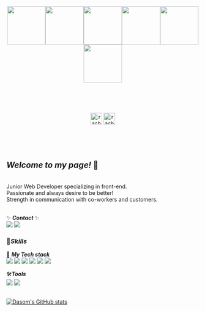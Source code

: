 <br>
<br>
<br>
<br>
<br>
<br>
<br>
<p align="center">
  <img src="https://media3.giphy.com/media/ln7z2eWriiQAllfVcn/200w.webp" width="100"><img src="https://i.giphy.com/media/LMt9638dO8dftAjtco/200.webp" width="100"><img src="https://i.giphy.com/media/eNAsjO55tPbgaor7ma/200w.webp" width="100"><img src="https://i.giphy.com/media/VgGthkhUvGgOit7Y9i/200.webp" width="100"><img src="https://i.giphy.com/media/KzJkzjggfGN5Py6nkT/200.webp" width="100"><img src="https://i.giphy.com/media/IdyAQJVN2kVPNUrojM/200.webp" width="100"><br><br>
</p>
<br>
<br>
<p align="center">
<a href="https://quickest-mare-749.notion.site/Jeong-Dasom-62a74a097ba44cbbb5cfee84c4dd4f59" target="_blank"><img align="center" src="https://img.icons8.com/ios/250/000000/notepad.png" alt="rachel" height="30" width="30" /></a>
<a href="https://linkedin.com/in/dasom-jeong-6317921a4/" target="_blank"><img align="center" src="https://img.icons8.com/ios/250/000000/linkedin.png" alt="rachel" height="30" width="30" /></a>
</p>
<br>
<br>
<br>

## ***Welcome to my page!*** 👋
</br>
Junior Web Developer specializing in front-end. <br/> 
Passionate and always desire to be better! <br/>
Strength in communication with co-workers and customers.
</br>
</br>

✨ ***Contact*** ✨
</br>
<img src="https://img.shields.io/badge/-010--8072--9501-gold"/>
<a href="mailto:jdsss2634@gmail.com" target="_blank"><img src="https://img.shields.io/badge/jdsss2634@gmail.com-EA4335?style=flat-square&logo=gmail&logoColor=white"/></a>
</br>

### 💪***Skills***
🎈 ***My Tech stack***
</br>
<img src="https://img.shields.io/badge/-Javascript-F7DF1E?style=flat-square&logo=Javascript&logoColor=white"/>
<img src="https://img.shields.io/badge/-HTML5-E34F26?style=flat-square&logo=HTML5&logoColor=white"/>
<img src="https://img.shields.io/badge/-CSS3-1572B6?style=flat-square&logo=CSS3&logoColor=white"/>
<img src="https://img.shields.io/badge/-Java-007396?style=flat-square&logo=Java&logoColor=white"/>
<img src="https://img.shields.io/badge/-Oracle-F80000?style=flat-square&logo=Oracle&logoColor=white"/>
<img src="https://img.shields.io/badge/-Amazon_AWS-232F3E?style=flat-square&logo=Amazon_AWS&logoColor=white"/>
</br>

🛠***Tools***
</br>
<img src="https://img.shields.io/badge/-Eclipse-2C2255?style=flat-square&logo=Eclipse&logoColor=white"/>
<img src="https://img.shields.io/badge/-Vs_Code-007ACC?style=flat-square&logo=Visual_Studio_Code&logoColor=white"/>
</br>
</br>

[![Dasom's GitHub stats](https://github-readme-stats.vercel.app/api?username=racheljeong&show_icons=true&theme=buefy&bg_color=red,black,purple,yellow)](https://github.com/racheljeong/github-readme-stats)


